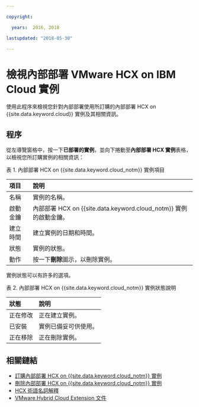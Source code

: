 ```yaml
---

copyright:

  years:  2016, 2018

lastupdated: "2018-05-30"

---
```


# 檢視內部部署 VMware HCX on IBM Cloud 實例

使用此程序來檢視您針對內部部署使用所訂購的內部部署 HCX on {{site.data.keyword.cloud}} 實例及其相關資訊。

## 程序

從左導覽窗格中，按一下**已部署的實例**，並向下捲動至**內部部署 HCX 實例**表格，以檢視您所訂購實例的相關資訊：

表 1. 內部部署 HCX on {{site.data.keyword.cloud_notm}} 實例項目

|項目        |說明       |  
|:------------- |:------------- |
|名稱 |實例的名稱。|
|啟動金鑰 |內部部署 HCX on {{site.data.keyword.cloud_notm}} 實例的啟動金鑰。|  
|建立時間|建立實例的日期和時間。|
|狀態|實例的狀態。|  
|動作|按一下**刪除**圖示，以刪除實例。|

實例狀態可以有許多的選項。

表 2. 內部部署 HCX on {{site.data.keyword.cloud_notm}} 實例狀態說明

|狀態|說明       |
|:------------- |:------------- |
|正在修改|正在建立實例。|
|已安裝|實例已備妥可供使用。|
|正在移除|正在刪除實例。|

## 相關鏈結

* [訂購內部部署 HCX on {{site.data.keyword.cloud_notm}} 實例](standalone_orderingserviceinstances.html)
* [刪除內部部署 HCX on {{site.data.keyword.cloud_notm}} 實例](standalone_deletingserviceinstances.html)
* [HCX 術語名詞解釋](hcx_glossary.html)
* [VMware Hybrid Cloud Extension 文件](https://hcx.vmware.com/#vm-documentation)
<!--* [VMware HCX Enterprise installation and user guide](https://hcx.vmware.com/content/docs/vmware-hcx-enterprise-install-guide.pdf)-->
